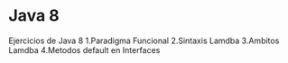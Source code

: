 # Java 8
Ejercicios de Java 8
1.Paradigma Funcional
2.Sintaxis Lamdba
3.Ambitos Lamdba
4.Metodos default en Interfaces
